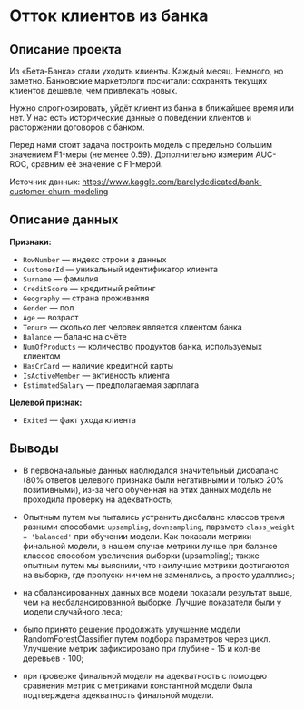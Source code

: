 # Отток клиентов из банка

## Описание проекта

Из «Бета-Банка» стали уходить клиенты. Каждый месяц. Немного, но заметно. Банковские маркетологи посчитали: сохранять текущих клиентов дешевле, чем привлекать новых.

Нужно спрогнозировать, уйдёт клиент из банка в ближайшее время или нет. У нас есть исторические данные о поведении клиентов и расторжении договоров с банком.

Перед нами стоит задача построить модель с предельно большим значением F1-меры (не менее 0.59). Дополнительно измерим AUC-ROC, сравним её значение с F1-мерой.

Источник данных: https://www.kaggle.com/barelydedicated/bank-customer-churn-modeling

## Описание данных

**Признаки:**

- `RowNumber` — индекс строки в данных
- `CustomerId` — уникальный идентификатор клиента
- `Surname` — фамилия
- `CreditScore` — кредитный рейтинг
- `Geography` — страна проживания
- `Gender` — пол
- `Age` — возраст
- `Tenure` — сколько лет человек является клиентом банка
- `Balance` — баланс на счёте
- `NumOfProducts` — количество продуктов банка, используемых клиентом
- `HasCrCard` — наличие кредитной карты
- `IsActiveMember` — активность клиента
- `EstimatedSalary` — предполагаемая зарплата

**Целевой признак:**

- `Exited` — факт ухода клиента

## Выводы

- В первоначальные данных наблюдался значительный дисбаланс (80% ответов целевого признака были негативными и только 20% позитивными), из-за чего обученная на этих данных модель не проходила проверку на адекватность;

- Опытным путем мы пытались устранить дисбаланс классов тремя разными способами: `upsampling`, `downsampling`, параметр `class_weight = 'balanced'` при обучении модели. Как показали метрики финальной модели, в нашем случае метрики лучше при балансе классов способом увеличения выборки (upsampling);
также опытным путем мы выяснили, что наилучшие метрики достигаются на выборке, где пропуски ничем не заменялись, а просто удалялись;

- на сбалансированных данных все модели показали результат выше, чем на несбалансированной выборке. Лучшие показатели были у модели случайного леса;

- было принято решение продолжать улучшение модели RandomForestClassifier путем подбора параметров через цикл. Улучшение метрик зафиксировано при глубине - 15 и кол-ве деревьев - 100;

- при проверке финальной модели на адекватность с помощью сравнения метрик с метриками константной модели была подтверждена адекватность финальной модели.
